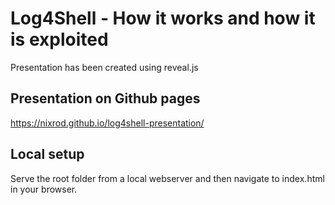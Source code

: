 # Log4Shell - How it works and how it is exploited

Presentation has been created using reveal.js

## Presentation on Github pages
https://nixrod.github.io/log4shell-presentation/

## Local setup
Serve the root folder from a local webserver and then navigate to index.html in your browser.

